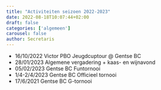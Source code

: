 ```yaml
---
title: "Activiteiten seizoen 2022-2023"
date: 2022-08-18T10:07:44+02:00
draft: false
categories: ['algemeen']
carousel: false
author: Secretaris
---
```

* 16/10/2022 Victor PBO Jeugdcuptour @ Gentse BC
* 28/01/2023 Algemene vergadering + kaas- en wijnavond
* 05/02/2023 Gentse BC Funtornooi
* 1/4-2/4/2023 Gentse BC Officieel tornooi
* 17/6/2021 Gentse BC G-tornooi
